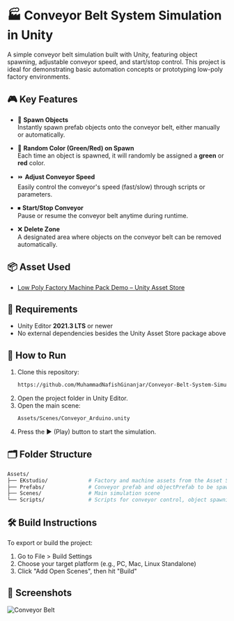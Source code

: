 # 🏭 Conveyor Belt System Simulation in Unity

A simple conveyor belt simulation built with Unity, featuring object spawning, adjustable conveyor speed, and start/stop control. This project is ideal for demonstrating basic automation concepts or prototyping low-poly factory environments.

## 🎮 Key Features

- 🧱 **Spawn Objects**  
  Instantly spawn prefab objects onto the conveyor belt, either manually or automatically.

- 🎨 **Random Color (Green/Red) on Spawn**  
  Each time an object is spawned, it will randomly be assigned a **green** or **red** color.

- ⏩ **Adjust Conveyor Speed**  
  Easily control the conveyor's speed (fast/slow) through scripts or parameters.

- ⏹ **Start/Stop Conveyor**  
  Pause or resume the conveyor belt anytime during runtime.

- ❌ **Delete Zone**  
  A designated area where objects on the conveyor belt can be removed automatically.

## 📦 Asset Used

- [Low Poly Factory Machine Pack Demo – Unity Asset Store](https://assetstore.unity.com/packages/3d/props/industrial/low-poly-factory-machine-pack-demo-272637)  

## 🧰 Requirements

- Unity Editor **2021.3 LTS** or newer
- No external dependencies besides the Unity Asset Store package above

## 🚀 How to Run

1. Clone this repository:
   ```bash
   https://github.com/MuhammadNafishGinanjar/Conveyor-Belt-System-Simulation-in-Unity.git
2. Open the project folder in Unity Editor.
3. Open the main scene:
   ```bash
   Assets/Scenes/Conveyor_Arduino.unity
4. Press the ▶ (Play) button to start the simulation.

## 🗂 Folder Structure
   ```bash
   Assets/
   ├── EKstudio/             # Factory and machine assets from the Asset Store
   ├── Prefabs/              # Conveyor prefab and objectPrefab to be spawned, and delete zone
   ├── Scenes/               # Main simulation scene
   └── Scripts/              # Scripts for conveyor control, object spawning, and delete zone logic
  ```

## 🛠 Build Instructions
To export or build the project:
1. Go to File > Build Settings
2. Choose your target platform (e.g., PC, Mac, Linux Standalone)
3. Click "Add Open Scenes", then hit "Build"

## 📸 Screenshots
![Conveyor Belt](https://i.imgur.com/KDltA14.png)

